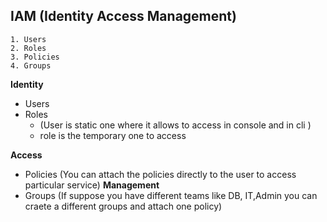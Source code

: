 ## IAM (Identity Access Management)

  ```
  1. Users
  2. Roles
  3. Policies
  4. Groups
  ```

**Identity**
* Users
* Roles
  * (User is static one where it allows to access in console and in cli )
  * role is the temporary one to access 
  
**Access** 
 * Policies
   (You can attach the policies directly to the user to access particular service)
**Management**
  * Groups
    (If suppose you have different teams like DB, IT,Admin you can craete a different groups and attach one policy)


